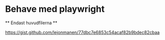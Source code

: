 # Behave med playwright

** Endast huvudfilerna **

https://gist.github.com/lejonmanen/77dbc7e6853c54acaf82b9bdec82cbaa